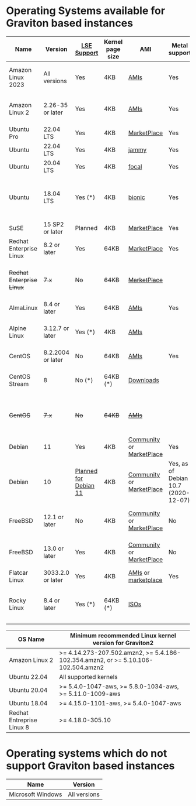 # Operating Systems available for Graviton based instances

 Name | Version | [LSE Support](optimizing.md#locksynchronization-intensive-workload) | Kernel page size | AMI | Metal support | Comment
------ | ------ | ----- | ----- | ----- | ----- | -----
Amazon Linux 2023 | All versions | Yes | 4KB | [AMIs](amis_cf_sm.md) | Yes | Pointer Authentication enabled on Graviton3
Amazon Linux 2 | 2.26-35 or later| Yes | 4KB | [AMIs](amis_cf_sm.md) | Yes | End of Life (EOL) scheduled 2025-06-30
Ubuntu Pro | 22.04 LTS | Yes | 4KB | [MarketPlace](https://aws.amazon.com/marketplace/pp/prodview-uy7jg4dds3qjw) | Yes | 
Ubuntu | 22.04 LTS | Yes | 4KB | [jammy](https://cloud-images.ubuntu.com/locator/ec2/) | Yes | 
Ubuntu | 20.04 LTS | Yes | 4KB | [focal](https://cloud-images.ubuntu.com/locator/ec2/) | Yes | 
Ubuntu | 18.04 LTS | Yes (*) | 4KB | [bionic](https://cloud-images.ubuntu.com/locator/ec2/) | Yes | (*) needs `apt install libc6-lse`. Free support ended 2023/05/31.
SuSE | 15 SP2 or later| Planned | 4KB | [MarketPlace](https://aws.amazon.com/marketplace/pp/B07SPTXBDX) | Yes | 
Redhat Enterprise Linux | 8.2 or later | Yes | 64KB | [MarketPlace](https://aws.amazon.com/marketplace/pp/B07T2NH46P) | Yes | 
~~Redhat Enterprise Linux~~ | ~~7.x~~ | ~~No~~ | ~~64KB~~ | ~~[MarketPlace](https://aws.amazon.com/marketplace/pp/B07KTFV2S8)~~ | | Supported on A1 instances but not on Graviton2 based ones
AlmaLinux | 8.4 or later | Yes | 64KB | [AMIs](https://wiki.almalinux.org/cloud/AWS.html) | Yes |
Alpine Linux | 3.12.7 or later | Yes (*) | 4KB | [AMIs](https://www.alpinelinux.org/cloud/) | | (*) LSE enablement checked in version 3.14 |
CentOS | 8.2.2004 or later | No | 64KB | [AMIs](https://wiki.centos.org/Cloud/AWS#Images) | Yes | |
CentOS Stream | 8 | No (*) | 64KB (*) | [Downloads](https://www.centos.org/centos-stream/) | |(*) details to be confirmed once AMI's are available|
~~CentOS~~ | ~~7.x~~ | ~~No~~ | ~~64KB~~ | ~~[AMIs](https://wiki.centos.org/Cloud/AWS#Images)~~ | | Supported on A1 instances but not on Graviton2 based ones
Debian | 11 | Yes | 4KB | [Community](https://wiki.debian.org/Cloud/AmazonEC2Image/Bullseye) or [MarketPlace](https://aws.amazon.com/marketplace/pp/prodview-jwzxq55gno4p4) | Yes |
Debian | 10 | [Planned for Debian 11](https://bugs.debian.org/cgi-bin/bugreport.cgi?bug=956418) | 4KB | [Community](https://wiki.debian.org/Cloud/AmazonEC2Image/Buster) or [MarketPlace](https://aws.amazon.com/marketplace/pp/B085HGTX5J) | Yes, as of Debian 10.7 (2020-12-07) |
FreeBSD | 12.1 or later | No | 4KB | [Community](https://www.freebsd.org/releases/12.1R/announce.html) or [MarketPlace](https://aws.amazon.com/marketplace/pp/B081NF7BY7) | No | Device hotplug and API shutdown don't work
FreeBSD | 13.0 or later | Yes | 4KB | [Community](https://www.freebsd.org/releases/13.0R/announce.html) or [MarketPlace](https://aws.amazon.com/marketplace/pp/B09291VW11) | No | Device hotplug and API shutdown don't work
 Flatcar Linux | 3033.2.0 or later | Yes | 4KB | [AMIs](https://www.flatcar.org/docs/latest/installing/cloud/aws-ec2/) or [marketplace](https://aws.amazon.com/marketplace/pp/prodview-zmao5idgwafbi) | Yes | |
Rocky Linux | 8.4 or later | Yes (*) | 64KB (*) | [ISOs](https://rockylinux.org/download) | | [Release Notes](https://docs.rockylinux.org/release_notes/8-changelog/)<br>(*) details to be confirmed once AMI's are available


OS Name | Minimum recommended Linux kernel version for Graviton2
------ | ------
Amazon Linux 2 | >= 4.14.273-207.502.amzn2, >= 5.4.186-102.354.amzn2, or >= 5.10.106-102.504.amzn2
Ubuntu 22.04 | All supported kernels 
Ubuntu 20.04 | >= 5.4.0-1047-aws, >= 5.8.0-1034-aws, >= 5.11.0-1009-aws
Ubuntu 18.04 | >= 4.15.0-1101-aws, >= 5.4.0-1047-aws
Redhat Entreprise Linux 8 | >= 4.18.0-305.10

# Operating systems which do not support Graviton based instances

 Name | Version | 
------ | ------ |
Microsoft Windows | All versions 
